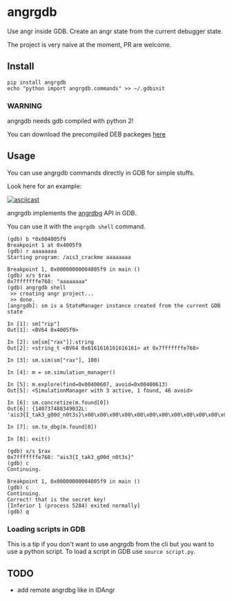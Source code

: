 # angrgdb

Use angr inside GDB. Create an angr state from the current debugger state.

The project is very naive at the moment, PR are welcome.

## Install

```
pip install angrgdb
echo "python import angrgdb.commands" >> ~/.gdbinit
```

### WARNING

angrgdb needs gdb compiled with python 2!

You can download the precompiled DEB packeges [here](https://github.com/andreafioraldi/gdb-py2-builds)

## Usage

You can use angrgdb commands directly in GDB for simple stuffs.

Look here for an example:

[![asciicast](https://asciinema.org/a/6KOKIBESiG68iPdesXQTjYJvR.png)](https://asciinema.org/a/6KOKIBESiG68iPdesXQTjYJvR)

angrgdb implements the [angrdbg](https://github.com/andreafioraldi/angrdbg) API in GDB.

You can use it with the `angrgdb shell` command.

```
(gdb) b *0x004005f9
Breakpoint 1 at 0x4005f9
(gdb) r aaaaaaaa
Starting program: /ais3_crackme aaaaaaaa

Breakpoint 1, 0x00000000004005f9 in main ()
(gdb) x/s $rax
0x7fffffffe768:	"aaaaaaaa"
(gdb) angrgdb shell
 >> creating angr project...
 >> done.
[angrgdb]: sm is a StateManager instance created from the current GDB state

In [1]: sm["rip"]
Out[1]: <BV64 0x4005f9>

In [2]: sm[sm["rax"]].string
Out[2]: <string_t <BV64 0x6161616161616161> at 0x7fffffffe768>

In [3]: sm.sim(sm["rax"], 100)

In [4]: m = sm.simulation_manager()

In [5]: m.explore(find=0x00400607, avoid=0x00400613)
Out[5]: <SimulationManager with 3 active, 1 found, 46 avoid>

In [6]: sm.concretize(m.found[0])
Out[6]: {140737488349032L: 'ais3{I_tak3_g00d_n0t3s}\x00\x00\x00\x00\x00\x00\x00\x00\x00\x00\x00\x00\x00\x00\x00\x00\x00\x00\x00\x00\x00\x00\x00\x00\x00\x00\x00\x00\x00\x00\x00\x00\x00\x00\x00\x00\x00\x00\x00\x00\x00\x00\x00\x00\x00\x00\x00\x00\x00\x00\x00\x00\x00\x00\x00\x00\x00\x00\x00\x00\x00\x00\x00\x00\x00\x00\x00\x00\x00\x00\x00\x00\x00\x00\x00\x00\x00'}

In [7]: sm.to_dbg(m.found[0])

In [8]: exit()

(gdb) x/s $rax
0x7fffffffe768:	"ais3{I_tak3_g00d_n0t3s}"
(gdb) c
Continuing.

Breakpoint 1, 0x00000000004005f9 in main ()
(gdb) c
Continuing.
Correct! that is the secret key!
[Inferior 1 (process 5284) exited normally]
(gdb) q
```

### Loading scripts in GDB

This is a tip if you don't want to use angrgdb from the cli but you want to use a python script.
To load a script in GDB use `source script.py`.

## TODO

+ add remote angrdbg like in IDAngr

